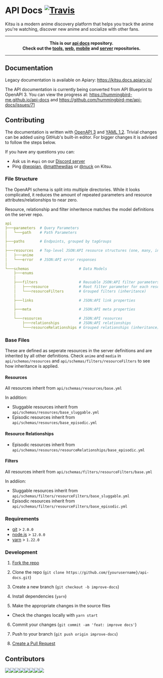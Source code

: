 # API Docs [![Travis]][2]

Kitsu is a modern anime discovery platform that helps you track the anime you're watching, discover new anime and socialize with other fans.

---
**<p align="center">This is our [api docs] repository.<br />Check out the [tools], [web], [mobile] and [server] repositories.</p>**

[tools]:https://github.com/hummingbird-me/hummingbird
[web]:https://github.com/hummingbird-me/hummingbird-client
[server]:https://github.com/hummingbird-me/hummingbird-server
[mobile]:https://github.com/hummingbird-me/kitsu-mobile
[api docs]:https://kitsu.docs.apiary.io

---

## Documentation

Legacy documentation is available on Apiary: https://kitsu.docs.apiary.io/

The API documentation is currently being converted from API Blueprint to OpenAPI 3. You can view the progress at: https://hummingbird-me.github.io/api-docs and https://github.com/hummingbird-me/api-docs/issues/71

## Contributing

The documentation is written with [OpenAPI 3][3] and [YAML 1.2][4]. Trivial changes can be added using GitHub's built-in editor. For bigger changes it is advised to follow the steps below.

If you have any questions you can:
- Ask us in `#api` on our [Discord server][7]
- Ping [@wopian], [@matthewdias] or [@nuck] on Kitsu.

### File Structure

The OpenAPI schema is split into multiple directories. While it looks complicated, it reduces the amount of repeated parameters and resource attributes/relationships to near zero.

Resource, relationship and filter inheritence matches the model definitions on the server repo.

```yaml
api
├───parameters  # Query Parameters
│   └───path    # Path Parameters
│
├───paths       # Endpoints, grouped by tagGroups
│
├───resources   # Top-level JSON:API resource structures (one, many, included)
│   ├───anime
│   └───error   # JSON:API error responses
│
└───schemas                       # Data Models
    ├───enums
    │
    ├───filters                   # Reusable JSON:API filter parameters
    │   ├───resource              # Root filter parameter for each resource
    │   └───resourceFilters       # Grouped filters (inheritance)
    │
    ├───links                     # JSON:API link properties
    │
    ├───meta                      # JSON:API meta properties
    │
    └───resources                 # JSON:API resources
        ├───relationships         # JSON:API relationships
        └───resourceRelationships # Grouped relationships (inheritance)
```

### Base Files

These are defined as seperate resources in the server definitions and are inherited by all other definitions. Check `anime` and `media` in `api/schemas/resources` and `api/schemas/filters/resourceFilters` to see how inheritance is applied.

#### Resources

All resources inherit from `api/schemas/resources/base.yml`

In addition:

- Sluggable resources inherit from `api/schemas/resources/base_sluggable.yml`
- Episodic resources inherit from `api/schemas/resources/base_episodic.yml`

#### Resource Relationships

- Episodic resources inherit from `api/schemas/resources/resourceRelationships/base_episodic.yml`

#### Filters

All resources inherit from `api/schemas/filters/resourceFilters/base.yml`

In addiion:

- Sluggable resources inherit from `api/schemas/filters/resourceFilters/base_sluggable.yml`
- Episodic resources inherit from `api/schemas/filters/resourceFilters/base_episodic.yml`

### Requirements

- [git](https://git-scm.com) > `2.0.0`
- [node.js](https://nodejs.org) > `12.0.0`
- [yarn](https://yarnpkg.com) > `1.22.0`

### Development

1. [Fork the repo][5]

2. Clone the repo (`git clone https://github.com/{yourusername}/api-docs.git`)

3. Create a new branch (`git checkout -b improve-docs`)

4. Install dependencies (`yarn`)

5. Make the appropriate changes in the source files
  - Check the changes locally with `yarn start`

6. Commit your changes (`git commit -am 'feat: improve docs'`)

7. Push to your branch (`git push origin improve-docs`)

8. [Create a Pull Request][6]

## Contributors

[![](https://sourcerer.io/fame/wopian/hummingbird-me/api-docs/images/0)](https://sourcerer.io/fame/wopian/hummingbird-me/api-docs/links/0)[![](https://sourcerer.io/fame/wopian/hummingbird-me/api-docs/images/1)](https://sourcerer.io/fame/wopian/hummingbird-me/api-docs/links/1)[![](https://sourcerer.io/fame/wopian/hummingbird-me/api-docs/images/2)](https://sourcerer.io/fame/wopian/hummingbird-me/api-docs/links/2)[![](https://sourcerer.io/fame/wopian/hummingbird-me/api-docs/images/3)](https://sourcerer.io/fame/wopian/hummingbird-me/api-docs/links/3)[![](https://sourcerer.io/fame/wopian/hummingbird-me/api-docs/images/4)](https://sourcerer.io/fame/wopian/hummingbird-me/api-docs/links/4)[![](https://sourcerer.io/fame/wopian/hummingbird-me/api-docs/images/5)](https://sourcerer.io/fame/wopian/hummingbird-me/api-docs/links/5)[![](https://sourcerer.io/fame/wopian/hummingbird-me/api-docs/images/6)](https://sourcerer.io/fame/wopian/hummingbird-me/api-docs/links/6)[![](https://sourcerer.io/fame/wopian/hummingbird-me/api-docs/images/7)](https://sourcerer.io/fame/wopian/hummingbird-me/api-docs/links/7)

[0]:https://github.com/hummingbird-me/hummingbird-server
[1]:https://github.com/hummingbird-me/hummingbird-client
[2]:https://travis-ci.org/hummingbird-me/api-docs
[3]:http://spec.openapis.org/oas/v3.0.3
[4]:https://yaml.org/spec/1.2/spec.html
[5]:https://help.github.com/articles/fork-a-repo/#fork-an-example-repository
[6]:https://help.github.com/articles/creating-a-pull-request/#creating-the-pull-request
[7]:https://invite.gg/kitsu

[travis]:https://flat.badgen.net/travis/hummingbird-me/api-docs/source?label=blueprint
[@wopian]:https://kitsu.io/users/wopian
[@matthewdias]:https://kitsu.io/users/matthewdias
[@nuck]:https://kitsu.io/users/nuck
